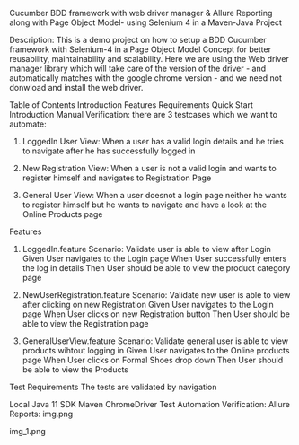 Cucumber BDD framework with web driver manager & Allure Reporting along with Page Object Model- using Selenium 4 in a Maven-Java Project

Description: This is a demo project on how to setup a BDD Cucumber framework with Selenium-4 in a Page Object Model Concept for better reusability, maintainability and scalability. Here we are using the Web driver manager library which will take care of the version of the driver - and automatically matches with the google chrome version - and we need not donwload and install the web driver.

Table of Contents
Introduction
Features
Requirements
Quick Start
Introduction
Manual Verification:
there are 3 testcases which we want to automate:
1. LoggedIn User View:
   When a user has a valid login details and he tries to navigate after he has successfully logged in

2. New Registration View:
   When a user is not a valid login and wants to register himself and navigates to Registration Page

3. General User View:
   When a user doesnot a login page neither he wants to register himself but he wants to navigate and have a look at the Online Products page

Features
1. LoggedIn.feature
   Scenario: Validate user is able to view after Login Given User navigates to the Login page When User successfully enters the log in details Then User should be able to view the product category page

2. NewUserRegistration.feature
   Scenario: Validate new user is able to view after clicking on new Registration Given User navigates to the Login page When User clicks on new Registration button Then User should be able to view the Registration page

3. GeneralUserView.feature
   Scenario: Validate general user is able to view products wihtout logging in Given User navigates to the Online products page When User clicks on Formal Shoes drop down Then User should be able to view the Products

Test Requirements
The tests are validated by navigation


Local
Java 11 SDK
Maven
ChromeDriver
Test Automation Verification:
Allure Reports:
img.png

img_1.png
